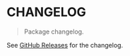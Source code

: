 # CHANGELOG

> Package changelog.

See [GitHub Releases](https://github.com/stdlib-js/random-strided/releases) for the changelog.